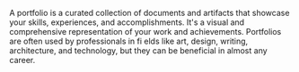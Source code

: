 A portfolio is a curated collection of documents and artifacts that showcase your skills, experiences, and accomplishments. It's a visual and comprehensive representation of your work and achievements.
Portfolios are often used by professionals in fi elds like art, design, writing, architecture, and technology, but they can be beneficial in almost any career.
